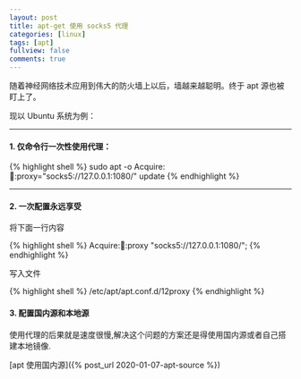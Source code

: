 ```yaml
---
layout: post
title: apt-get 使用 socks5 代理
categories: [linux]
tags: [apt]
fullview: false
comments: true
---
```


随着神经网络技术应用到伟大的防火墙上以后，墙越来越聪明。终于 apt 源也被盯上了。

现以 Ubuntu 系统为例：

---


#### 1. 仅命令行一次性使用代理：

{% highlight shell %}
sudo apt -o Acquire::socks::proxy="socks5://127.0.0.1:1080/" update
{% endhighlight %}

---

#### 2. 一次配置永远享受

将下面一行内容

{% highlight shell %}
Acquire::socks::proxy "socks5://127.0.0.1:1080/";
{% endhighlight %}

写入文件

{% highlight shell %}
/etc/apt/apt.conf.d/12proxy
{% endhighlight %}

#### 3. 配置国内源和本地源

使用代理的后果就是速度很慢,解决这个问题的方案还是得使用国内源或者自己搭建本地镜像.

[apt 使用国内源]({% post_url 2020-01-07-apt-source %})
